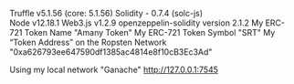 Truffle v5.1.56 (core: 5.1.56)
Solidity - 0.7.4 (solc-js)   
Node v12.18.1
Web3.js v1.2.9
openzeppelin-solidity  version 2.1.2
My ERC-721 Token Name   "Amany Token"
My ERC-721 Token Symbol  "SRT"
My “Token Address” on the Ropsten Network   "0xa626793ee647590df1385ac4814e8f10cB3Ec3Ad"

Using my local network "Ganache" http://127.0.0.1:7545